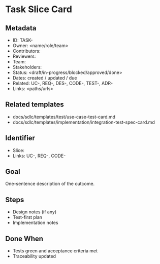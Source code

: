 # Task Slice Card

## Metadata

- ID: TASK-<id>
- Owner: <name/role/team>
- Contributors: <list>
- Reviewers: <list>
- Team: <team>
- Stakeholders: <list>
- Status: <draft/in-progress/blocked/approved/done>
- Dates: created <YYYY-MM-DD> / updated <YYYY-MM-DD> / due <YYYY-MM-DD>
- Related: UC-<id>, REQ-<id>, DES-<id>, CODE-<module>, TEST-<id>, ADR-<id>
- Links: <paths/urls>

## Related templates

- docs/sdlc/templates/test/use-case-test-card.md
- docs/sdlc/templates/implementation/integration-test-spec-card.md

## Identifier

- Slice: <name>
- Links: UC-<id>, REQ-<id>, CODE-<module>

## Goal

One-sentence description of the outcome.

## Steps

- Design notes (if any)
- Test-first plan
- Implementation notes

## Done When

- Tests green and acceptance criteria met
- Traceability updated
